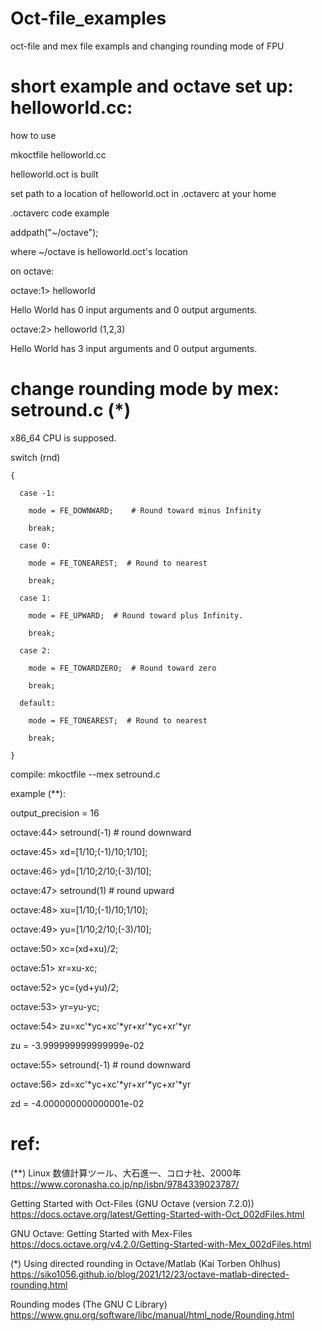 # Oct-file_examples
oct-file and mex file exampls and changing rounding mode of FPU

# short example and octave set up: helloworld.cc:
how to use

mkoctfile helloworld.cc

helloworld.oct is built

set path to a location of helloworld.oct in .octaverc at your home

.octaverc code example

addpath("~/octave");

where ~/octave is helloworld.oct's location

on octave:

octave:1> helloworld 

Hello World has 0 input arguments and 0 output arguments.

octave:2> helloworld (1,2,3)

Hello World has 3 input arguments and 0 output arguments.


# change rounding mode by mex: setround.c (*)

x86_64 CPU is supposed.

  switch (rnd)
  
    {
    
      case -1:
      
        mode = FE_DOWNWARD;    # Round toward minus Infinity
        
        break;
        
      case 0:
      
        mode = FE_TONEAREST;  # Round to nearest
        
        break;
        
      case 1:
      
        mode = FE_UPWARD;  # Round toward plus Infinity.
        
        break;
        
      case 2:
      
        mode = FE_TOWARDZERO;  # Round toward zero
        
        break;
        
      default:
      
        mode = FE_TONEAREST;  # Round to nearest
        
        break;
        
    }

compile: mkoctfile --mex setround.c 

example (**):

output_precision = 16

octave:44> setround(-1)  # round downward

octave:45> xd=[1/10;(-1)/10;1/10];

octave:46> yd=[1/10;2/10;(-3)/10];

octave:47> setround(1)   # round upward

octave:48> xu=[1/10;(-1)/10;1/10];

octave:49> yu=[1/10;2/10;(-3)/10];

octave:50> xc=(xd+xu)/2;

octave:51> xr=xu-xc;

octave:52> yc=(yd+yu)/2;

octave:53> yr=yu-yc;

octave:54> zu=xc'*yc+xc'*yr+xr'*yc+xr'*yr

zu = -3.999999999999999e-02

octave:55> setround(-1)  # round downward

octave:56> zd=xc'*yc+xc'*yr+xr'*yc+xr'*yr

zd = -4.000000000000001e-02


# ref:

(**) Linux 数値計算ツール、大石進一、コロナ社、2000年 https://www.coronasha.co.jp/np/isbn/9784339023787/

Getting Started with Oct-Files (GNU Octave (version 7.2.0)) https://docs.octave.org/latest/Getting-Started-with-Oct_002dFiles.html

GNU Octave: Getting Started with Mex-Files https://docs.octave.org/v4.2.0/Getting-Started-with-Mex_002dFiles.html

(*) Using directed rounding in Octave/Matlab (Kai Torben Ohlhus) https://siko1056.github.io/blog/2021/12/23/octave-matlab-directed-rounding.html

Rounding modes (The GNU C Library) https://www.gnu.org/software/libc/manual/html_node/Rounding.html

